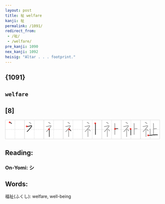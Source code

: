 ```yaml
---
layout: post
title: 祉 welfare
kanji: 祉
permalink: /1091/
redirect_from:
 - /祉/
 - /welfare/
pre_kanji: 1090
nex_kanji: 1092
heisig: "Altar . . . footprint."
---
```


## {1091}

## `welfare`

## [8]

<div class="stroke"><img src="../images/E7A589.png" /></div>

## Reading:

### On-Yomi: シ

## Words:

福祉(ふくし): welfare, well-being

